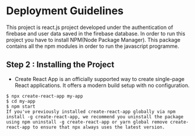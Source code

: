 ﻿# Deployment Guidelines
 This project is react.js project developed under the authentication of firebase and user data saved in the firebase database. In order to run this project you have to install
 NPM(Node Package Manager). This package contains all the npm modules in order to run the javascript programme.
 
 ## Step 2 : Installing the Project
- Create React App is an officially supported way to create single-page React applications. It offers a modern build setup with no configuration.
```
$ npx create-react-app my-app
$ cd my-app
$ npm start
If you've previously installed create-react-app globally via npm install -g create-react-app, we recommend you uninstall the package using npm uninstall -g create-react-app or yarn global remove create-react-app to ensure that npx always uses the latest version.
```
